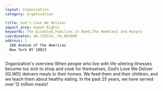 ```yaml
---
layout: organization
category: organization

title: God's Love We Deliver
impact_area: Human Rights
keywords: The Disabled,Families in Need,The Homeless and Hungry
coordinates: 40.725574,-74.003899
address: |
  166 Avenue of the Americas
  New York NY 10013
---
```

Organization's overview
When people who live with life-altering illnesses become too sick to shop and cook for themselves, God’s Love We Deliver (GLWD) delivers meals to their homes.  We feed them and their children, and we teach them about healthy eating.  In the past 25 years, we have served over 12 million meals!